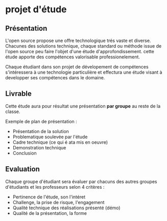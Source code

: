 # projet d'étude

## Présentation

L'open source propose une offre technologique trés vaste et diverse. Chacunes des solutions technique, chaque standard ou méthode issue de l'open source peu faire l'objet d'une étude d'approfondissement. cette étude apporte des compétences valorisable professionelement.

Chaque étudiant dans son projet de dévelopement de compétences s'intéressera à une technologie particulière et effectura une étude visant à developper ses compétences dans le domaine.

## Livrable

Cette étude aura pour résultat une présentation **par groupe** au reste de la classe.

Exemple de plan de présentation :

- Présentation de la solution
- Problematique soulevée par l'étude
- Cadre technique (ce qui é ata mis en oeuvre)
- Demonstration technique
- Conclusion

## Evaluation

Chaque groupe d'étudiant sera évaluer par chacuns des autres groupes d'étudiants et les professeurs selon 4 critères :

- Pertinence de l'étude, son l'intéret
- Challenge, la prise de risque, l'engagement
- Qualité technique des réalisations présenté (démo)
- Qualité de la présentation, la forme
